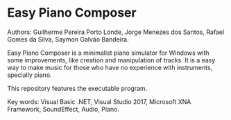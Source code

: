# Easy Piano Composer
Authors: Guilherme Pereira Porto Londe, Jorge Menezes dos Santos, Rafael Gomes da Silva, Saymon Galvão Bandeira.

Easy Piano Composer is a minimalist piano simulator for Windows with some improvements, like creation and manipulation of tracks. 
It is a easy way to make music for those who have no experience with instruments, specially piano. 

This repository features the executable program.

Key words: Visual Basic .NET, Visual Studio 2017, Microsoft XNA Framework, SoundEffect, Audio, Piano.


